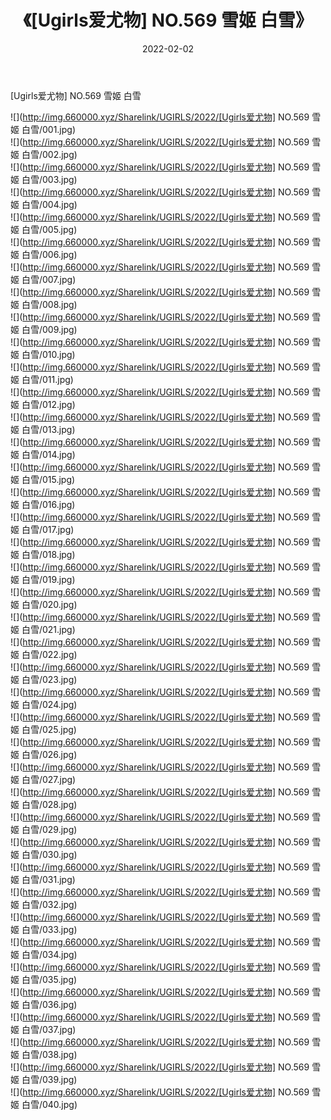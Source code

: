 ﻿---
layout: post
title:  《[Ugirls爱尤物] NO.569 雪姬 白雪》
date:   2022-02-02
img: http://img.660000.xyz/Sharelink/UGIRLS/2022/[Ugirls爱尤物] NO.569 雪姬 白雪/000.jpg
categories: [美女, 清纯, 唯美]
---

[Ugirls爱尤物] NO.569 雪姬 白雪

 ![](http://img.660000.xyz/Sharelink/UGIRLS/2022/[Ugirls爱尤物] NO.569 雪姬 白雪/001.jpg) <br>![](http://img.660000.xyz/Sharelink/UGIRLS/2022/[Ugirls爱尤物] NO.569 雪姬 白雪/002.jpg) <br>![](http://img.660000.xyz/Sharelink/UGIRLS/2022/[Ugirls爱尤物] NO.569 雪姬 白雪/003.jpg) <br>![](http://img.660000.xyz/Sharelink/UGIRLS/2022/[Ugirls爱尤物] NO.569 雪姬 白雪/004.jpg) <br>![](http://img.660000.xyz/Sharelink/UGIRLS/2022/[Ugirls爱尤物] NO.569 雪姬 白雪/005.jpg) <br>![](http://img.660000.xyz/Sharelink/UGIRLS/2022/[Ugirls爱尤物] NO.569 雪姬 白雪/006.jpg) <br>![](http://img.660000.xyz/Sharelink/UGIRLS/2022/[Ugirls爱尤物] NO.569 雪姬 白雪/007.jpg) <br>![](http://img.660000.xyz/Sharelink/UGIRLS/2022/[Ugirls爱尤物] NO.569 雪姬 白雪/008.jpg) <br>![](http://img.660000.xyz/Sharelink/UGIRLS/2022/[Ugirls爱尤物] NO.569 雪姬 白雪/009.jpg) <br>![](http://img.660000.xyz/Sharelink/UGIRLS/2022/[Ugirls爱尤物] NO.569 雪姬 白雪/010.jpg) <br>![](http://img.660000.xyz/Sharelink/UGIRLS/2022/[Ugirls爱尤物] NO.569 雪姬 白雪/011.jpg) <br>![](http://img.660000.xyz/Sharelink/UGIRLS/2022/[Ugirls爱尤物] NO.569 雪姬 白雪/012.jpg) <br>![](http://img.660000.xyz/Sharelink/UGIRLS/2022/[Ugirls爱尤物] NO.569 雪姬 白雪/013.jpg) <br>![](http://img.660000.xyz/Sharelink/UGIRLS/2022/[Ugirls爱尤物] NO.569 雪姬 白雪/014.jpg) <br>![](http://img.660000.xyz/Sharelink/UGIRLS/2022/[Ugirls爱尤物] NO.569 雪姬 白雪/015.jpg) <br>![](http://img.660000.xyz/Sharelink/UGIRLS/2022/[Ugirls爱尤物] NO.569 雪姬 白雪/016.jpg) <br>![](http://img.660000.xyz/Sharelink/UGIRLS/2022/[Ugirls爱尤物] NO.569 雪姬 白雪/017.jpg) <br>![](http://img.660000.xyz/Sharelink/UGIRLS/2022/[Ugirls爱尤物] NO.569 雪姬 白雪/018.jpg) <br>![](http://img.660000.xyz/Sharelink/UGIRLS/2022/[Ugirls爱尤物] NO.569 雪姬 白雪/019.jpg) <br>![](http://img.660000.xyz/Sharelink/UGIRLS/2022/[Ugirls爱尤物] NO.569 雪姬 白雪/020.jpg) <br>![](http://img.660000.xyz/Sharelink/UGIRLS/2022/[Ugirls爱尤物] NO.569 雪姬 白雪/021.jpg) <br>![](http://img.660000.xyz/Sharelink/UGIRLS/2022/[Ugirls爱尤物] NO.569 雪姬 白雪/022.jpg) <br>![](http://img.660000.xyz/Sharelink/UGIRLS/2022/[Ugirls爱尤物] NO.569 雪姬 白雪/023.jpg) <br>![](http://img.660000.xyz/Sharelink/UGIRLS/2022/[Ugirls爱尤物] NO.569 雪姬 白雪/024.jpg) <br>![](http://img.660000.xyz/Sharelink/UGIRLS/2022/[Ugirls爱尤物] NO.569 雪姬 白雪/025.jpg) <br>![](http://img.660000.xyz/Sharelink/UGIRLS/2022/[Ugirls爱尤物] NO.569 雪姬 白雪/026.jpg) <br>![](http://img.660000.xyz/Sharelink/UGIRLS/2022/[Ugirls爱尤物] NO.569 雪姬 白雪/027.jpg) <br>![](http://img.660000.xyz/Sharelink/UGIRLS/2022/[Ugirls爱尤物] NO.569 雪姬 白雪/028.jpg) <br>![](http://img.660000.xyz/Sharelink/UGIRLS/2022/[Ugirls爱尤物] NO.569 雪姬 白雪/029.jpg) <br>![](http://img.660000.xyz/Sharelink/UGIRLS/2022/[Ugirls爱尤物] NO.569 雪姬 白雪/030.jpg) <br>![](http://img.660000.xyz/Sharelink/UGIRLS/2022/[Ugirls爱尤物] NO.569 雪姬 白雪/031.jpg) <br>![](http://img.660000.xyz/Sharelink/UGIRLS/2022/[Ugirls爱尤物] NO.569 雪姬 白雪/032.jpg) <br>![](http://img.660000.xyz/Sharelink/UGIRLS/2022/[Ugirls爱尤物] NO.569 雪姬 白雪/033.jpg) <br>![](http://img.660000.xyz/Sharelink/UGIRLS/2022/[Ugirls爱尤物] NO.569 雪姬 白雪/034.jpg) <br>![](http://img.660000.xyz/Sharelink/UGIRLS/2022/[Ugirls爱尤物] NO.569 雪姬 白雪/035.jpg) <br>![](http://img.660000.xyz/Sharelink/UGIRLS/2022/[Ugirls爱尤物] NO.569 雪姬 白雪/036.jpg) <br>![](http://img.660000.xyz/Sharelink/UGIRLS/2022/[Ugirls爱尤物] NO.569 雪姬 白雪/037.jpg) <br>![](http://img.660000.xyz/Sharelink/UGIRLS/2022/[Ugirls爱尤物] NO.569 雪姬 白雪/038.jpg) <br>![](http://img.660000.xyz/Sharelink/UGIRLS/2022/[Ugirls爱尤物] NO.569 雪姬 白雪/039.jpg) <br>![](http://img.660000.xyz/Sharelink/UGIRLS/2022/[Ugirls爱尤物] NO.569 雪姬 白雪/040.jpg) <br>